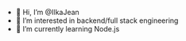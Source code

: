 - 👋 Hi, I’m @IlkaJean
- 👀 I’m interested in backend/full stack engineering
- 🌱 I’m currently learning Node.js


<!---
IlkaJean/IlkaJean is a ✨ special ✨ repository because its `README.md` (this file) appears on your GitHub profile.
You can click the Preview link to take a look at your changes.
- 💞️ I’m looking to collaborate on ...
- 📫 How to reach me ...
--->
